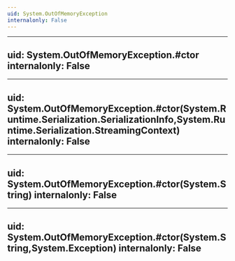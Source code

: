 ```yaml
---
uid: System.OutOfMemoryException
internalonly: False
---
```


---
uid: System.OutOfMemoryException.#ctor
internalonly: False
---

---
uid: System.OutOfMemoryException.#ctor(System.Runtime.Serialization.SerializationInfo,System.Runtime.Serialization.StreamingContext)
internalonly: False
---

---
uid: System.OutOfMemoryException.#ctor(System.String)
internalonly: False
---

---
uid: System.OutOfMemoryException.#ctor(System.String,System.Exception)
internalonly: False
---
